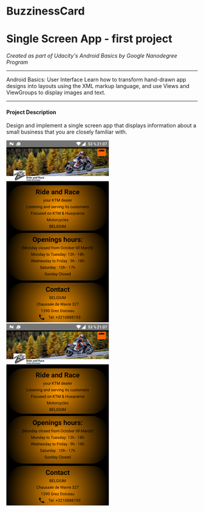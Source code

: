 # BuzzinessCard

# Single Screen App - first project


*Created as part of Udacity's Android Basics by Google Nanodegree Program*
____________

Android Basics: User Interface
Learn how to transform hand-drawn app designs into layouts using the XML markup language, and use Views and ViewGroups to display images and text.
____________

#### Project Description

Design and implement a single screen app that displays information about a small business that you are closely familiar with.


![Alt Text](https://github.com/fragargon/BuzzinessCard/raw/master/buzzinessCard_1.png) ![Alt Text](https://github.com/fragargon/BuzzinessCard/raw/master/buzzinessCard_1.png)


